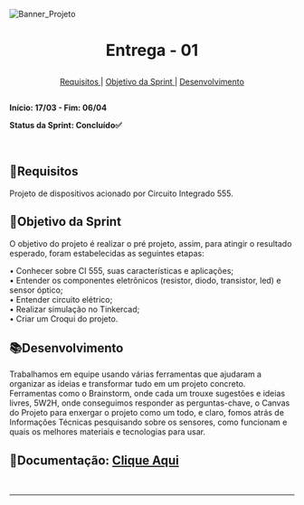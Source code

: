 
![Banner_Projeto](https://github.com/user-attachments/assets/6f7508a2-d937-4b8c-9b76-6812abb6fed2)



<h1 align="center"> Entrega - 01</h1>

##

<p align="center">
  <a href="#requisito">Requisitos </a> 
  |
  <a href="#objetivo">Objetivo da Sprint </a>
  |
  <a href="#desenvolvimento">Desenvolvimento </a>
  
</p>

##

**Início: 17/03  - Fim: 06/04**

**Status da Sprint: Concluído✅**
<br>


</br>


<span id="requisito">
  
 ## 📜Requisitos

 Projeto de dispositivos acionado por Circuito Integrado 555.

<span id="objetivo">
  
## 📌Objetivo da Sprint
O objetivo do projeto é realizar o pré projeto, assim, para atingir o resultado esperado, foram estabelecidas as seguintes etapas:<br>

•	Conhecer sobre CI 555, suas características e aplicações;<br>
•	Entender os componentes eletrônicos (resistor, diodo, transistor, led) e sensor óptico;<br>
•	Entender circuito elétrico;<br>
•	Realizar simulação no Tinkercad;<br>
•	Criar um Croqui do projeto.<br>


<span id="desenvolvimento">
  
## 📚Desenvolvimento

Trabalhamos em equipe usando várias ferramentas que ajudaram a organizar as ideias e transformar tudo em um projeto concreto. Ferramentas como o Brainstorm, onde cada um trouxe sugestões e ideias livres, 5W2H, onde conseguimos responder as perguntas-chave, o Canvas do Projeto para enxergar o projeto como um todo, e claro, fomos atrás de Informações Técnicas pesquisando sobre os sensores, como funcionam e quais os melhores materiais e tecnologias para usar.

## 📝Documentação:  [Clique Aqui](main/documents/sprints/sprint01)
<br>

  
  ---
  
</div>
